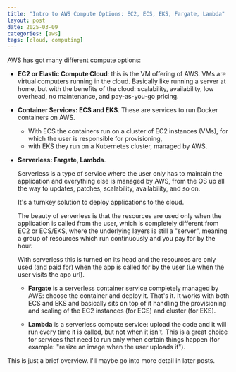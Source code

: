 ```yaml
---
title: "Intro to AWS Compute Options: EC2, ECS, EKS, Fargate, Lambda"
layout: post
date: 2025-03-09
categories: [aws]
tags: [cloud, computing]
---
```


AWS has got many different compute options:

- **EC2 or Elastic Compute Cloud**: this is the VM offering of AWS. VMs are virtual computers running in the cloud. Basically like running a server at home, but with the benefits of the cloud: scalability, availability, low overhead, no maintenance, and pay-as-you-go pricing. 

- **Container Services: ECS and EKS**. These are services to run Docker containers on AWS. 
    - With ECS the containers run on a cluster of EC2 instances (VMs), for which the user is responsible for provisioning, 
    - with EKS they run on a Kubernetes cluster, managed by AWS.
    
- **Serverless: Fargate, Lambda**. 

    Serverless is a type of service where the user only has to maintain the application and everything else is managed by AWS, from the OS up all the way to updates, patches, scalability, availability, and so on.

    It's a turnkey solution to deploy applications to the cloud.
    
    The beauty of serverless is that the resources are used only when the application is called from the user, which is completely different from EC2 or ECS/EKS, where the underlying layers is still a "server", meaning a group of resources which run continuously and you pay for by the hour. 
    
    With serverless this is turned on its head and the resources are only used (and paid for) when the app is called for by the user (i.e when the user visits the app url).

     - **Fargate** is a serverless container service completely managed by AWS: choose the container and deploy it. That's it. It works with both ECS and EKS and basically sits on top of it handling the provisioning and scaling of the EC2 instances (for ECS) and cluster (for EKS).

     - **Lambda** is a serverless compute service: upload the code and it will run every time it is called, but not when it isn't. This is a great choice for services that need to run only when certain things happen (for example: "resize an image when the user uploads it").

This is just a brief overview. I'll maybe go into more detail in later posts.
